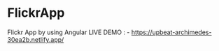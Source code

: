 # FlickrApp
Flickr App by using Angular  LIVE DEMO : -  https://upbeat-archimedes-30ea2b.netlify.app/

